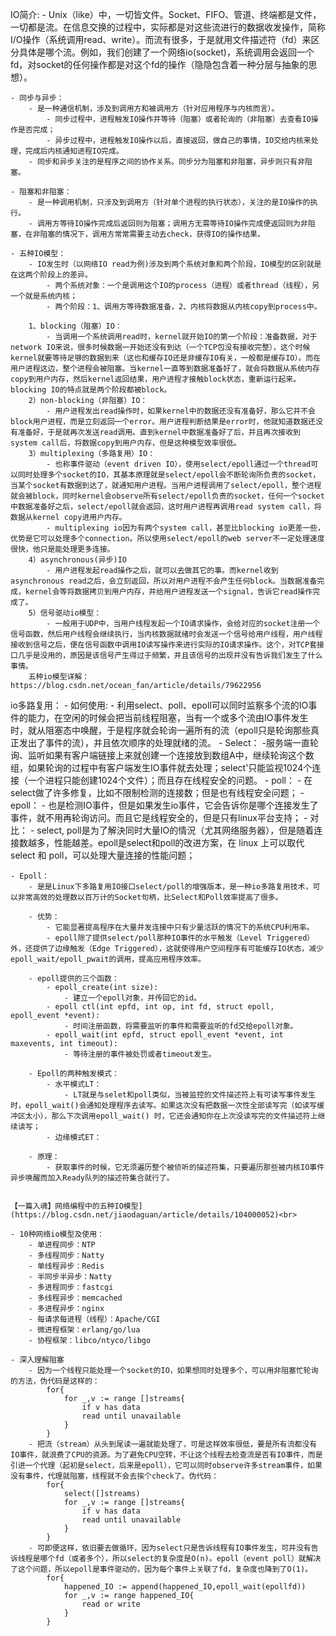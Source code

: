 IO简介:
    - Unix（like）中，一切皆文件。Socket、FIFO、管道、终端都是文件，一切都是流。在信息交换的过程中，实际都是对这些流进行的数据收发操作，简称I/O操作（系统调用read、write）。而流有很多，于是就用文件描述符（fd）来区分具体是哪个流。例如，我们创建了一个网络io(socket)，系统调用会返回一个fd，对socket的任何操作都是对这个fd的操作（隐隐包含着一种分层与抽象的思想）。
    
    - 同步与异步：
        - 是一种通信机制，涉及到调用方和被调用方（针对应用程序与内核而言）。
            - 同步过程中，进程触发IO操作并等待（阻塞）或者轮询的（非阻塞）去查看IO操作是否完成；
            - 异步过程中，进程触发IO操作以后，直接返回，做自己的事情，IO交给内核来处理，完成后内核通知进程IO完成。
        - 同步和异步关注的是程序之间的协作关系。同步分为阻塞和非阻塞，异步则只有非阻塞。

    - 阻塞和非阻塞：
        - 是一种调用机制，只涉及到调用方（针对单个进程的执行状态），关注的是IO操作的执行。
        - 调用方等待IO操作完成后返回则为阻塞；调用方无需等待IO操作完成便返回则为非阻塞，在非阻塞的情况下，调用方常常需要主动去check，获得IO的操作结果。    
    
    - 五种IO模型：
        - IO发生时（以网络IO read为例)涉及到两个系统对象和两个阶段，IO模型的区别就是在这两个阶段上的差异。
            - 两个系统对象：一个是调用这个IO的process（进程）或者thread（线程），另一个就是系统内核；
            - 两个阶段：1、调用方等待数据准备，2、内核将数据从内核copy到process中。 

        1、blocking（阻塞）IO：
            - 当调用一个系统调用read时，kernel就开始IO的第一个阶段：准备数据，对于network IO来说，很多时候数据一开始还没有到达（一个TCP包没有接收完整），这个时候kernel就要等待足够的数据到来（这也和缓存IO还是非缓存IO有关，一般都是缓存IO）。而在用户进程这边，整个进程会被阻塞。当kernel一直等到数据准备好了，就会将数据从系统内存copy到用户内存，然后kernel返回结果，用户进程才接触block状态，重新运行起来。blocking IO的特点就是两个阶段都被block。
        2）non-blocking（非阻塞）IO：
            - 用户进程发出read操作时，如果kernel中的数据还没有准备好，那么它并不会block用户进程，而是立刻返回一个error。用户进程判断结果是error时，他就知道数据还没有准备好，于是就再次发送read调用。直到kernel中数据准备好了后，并且再次接收到system call后，将数据copy到用户内存，但是这种模型效率很低。
        3）multiplexing（多路复用）IO：
            - 也称事件驱动（event driven IO），使用select/epoll通过一个thread可以同时处理多个socket的IO，其基本原理就是select/epoll会不断轮询所负责的socket，当某个socket有数据到达了，就通知用户进程。当用户进程调用了select/epoll，整个进程就会被block，同时kernel会observe所有select/epoll负责的socket，任何一个socket中数据准备好之后，select/epoll就会返回，这时用户进程再调用read system call，将数据从kernel copy进用户内存。
            - multiplexing io因为有两个system call，甚至比blocking io更差一些，优势是它可以处理多个connection。所以使用select/epoll的web server不一定处理速度很快，他只是能处理更多连接。
        4）asynchronous(异步)IO
            - 用户进程发起read操作之后，就可以去做其它的事。而kernel收到asynchronous read之后，会立刻返回，所以对用户进程不会产生任何block。当数据准备完成，kernel会等将数据拷贝到用户内存，并给用户进程发送一个signal，告诉它read操作完成了。
        5）信号驱动io模型：
            - 一般用于UDP中，当用户线程发起一个IO请求操作，会给对应的socket注册一个信号函数，然后用户线程会继续执行，当内核数据就绪时会发送一个信号给用户线程，用户线程接收到信号之后，便在信号函数中调用IO读写操作来进行实际的IO请求操作。这个，对TCP套接口几乎是没用的，原因是该信号产生得过于频繁，并且该信号的出现并没有告诉我们发生了什么事情。
        五种io模型详解：https://blog.csdn.net/ocean_fan/article/details/79622956
      
io多路复用：
    - 如何使用:
        - 利用select、poll、epoll可以同时监察多个流的IO事件的能力，在空闲的时候会把当前线程阻塞，当有一个或多个流由IO事件发生时，就从阻塞态中唤醒，于是程序就会轮询一遍所有的流（epoll只是轮询那些真正发出了事件的流），并且依次顺序的处理就绪的流。
            - Select：
                -服务端一直轮询、监听如果有客户端链接上来就创建一个连接放到数组A中，继续轮询这个数组，如果轮询的过程中有客户端发生IO事件就去处理；select'只能监视1024个连接（一个进程只能创建1024个文件）；而且存在线程安全的问题。
            - poll：
                - 在select做了许多修复，比如不限制检测的连接数；但是也有线程安全问题；
            - epoll：
                - 也是检测IO事件，但是如果发生io事件，它会告诉你是哪个连接发生了事件，就不用再轮询访问。而且它是线程安全的，但是只有linux平台支持；
            - 对比：
                - select, poll是为了解決同时大量IO的情況（尤其网络服务器），但是随着连接数越多，性能越差。epoll是select和poll的改进方案，在 linux 上可以取代 select 和 poll，可以处理大量连接的性能问题；
    
    - Epoll：     
        - 是是Linux下多路复用IO接口select/poll的增强版本，是一种io多路复用技术，可以非常高效的处理数以百万计的Socket句柄，比Select和Poll效率提高了很多。
        
        - 优势：
            - 它能显著提高程序在大量并发连接中只有少量活跃的情况下的系统CPU利用率。
            - epoll除了提供select/poll那种IO事件的水平触发（Level Triggered）外，还提供了边缘触发（Edge Triggered），这就使得用户空间程序有可能缓存IO状态，减少epoll_wait/epoll_pwait的调用，提高应用程序效率。
        
        - epoll提供的三个函数：
            - epoll_create(int size):
                - 建立一个epoll对象，并传回它的id。
            - epoll ctl(int epfd, int op, int fd, struct epoll, epoll_event *event):
                - 时间注册函数，将需要监听的事件和需要监听的fd交给epoll对象。
            - epoll_wait(int epfd, struct epoll_event *event, int maxevents, int timeout):
                - 等待注册的事件被处罚或者timeout发生。
        
        - Epoll的两种触发模式：
            - 水平模式LT：
                - LT就是与selet和poll类似，当被监控的文件描述符上有可读写事件发生时，epoll_wait()会通知处理程序去读写。如果这次没有把数据一次性全部读写完（如读写缓冲区太小），那么下次调用epoll_wait() 时，它还会通知你在上次没读写完的文件描述符上继续读写；
            - 边缘模式ET：
        
        - 原理：
            - 获取事件的时候，它无须遍历整个被侦听的描述符集，只要遍历那些被内核IO事件异步唤醒而加入Ready队列的描述符集合就行了。


    【一篇入魂】网络编程中的五种IO模型](https://blog.csdn.net/jiaodaguan/article/details/104000052)<br>

    - 10种网络io模型及使用：
        - 单进程同步：NTP
        - 多线程同步：Natty
        - 单线程异步：Redis
        - 半同步半异步：Natty
        - 多进程同步：fastcgi
        - 多线程异步：memcached
        - 多进程异步：nginx
        - 每请求每进程（线程）：Apache/CGI
        - 微进程框架：erlang/go/lua
        - 协程框架：libco/ntyco/libgo

    - 深入理解阻塞
        - 因为一个线程只能处理一个socket的IO，如果想同时处理多个，可以用非阻塞忙轮询的方法，伪代码是这样的：
            for{
                for _,v := range []streams{
                    if v has data
                    read until unavailable
                }
            }
        - 把流（stream）从头到尾读一遍就能处理了，可是这样效率很低，要是所有流都没有IO事件，就浪费了CPU的资源。为了避免CPU空转，不让这个线程去检查流是否有IO事件，而是引进一个代理（起初是select，后来是epoll），它可以同时observe许多stream事件，如果没有事件，代理就阻塞，线程就不会去挨个check了。伪代码：
            for{
                select([]streams) 
                for _,v := range []streams{
                    if v has data
                    read until unavailable
                }
            }
        - 可即便这样，依旧要去做循环，因为select只是告诉线程有IO事件发生，可并没有告诉线程是哪个fd（或者多个），所以select的复杂度是O(n)。epoll（event poll）就解决了这个问题，所以epoll是事件驱动的，因为每个事件上关联了fd，复杂度也降到了O(1)。
            for{
                happened_IO := append(happened_IO,epoll_wait(epollfd))
                for _,v := range happened_IO{
                    read or write
                }
            }

